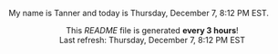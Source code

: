 My name is Tanner and today is Thursday, December 7, 8:12 PM EST.

<p align="center">This <i>README</i> file is generated <b>every 3 hours</b>!</br>Last refresh: Thursday, December 7, 8:12 PM EST<br /></p>

